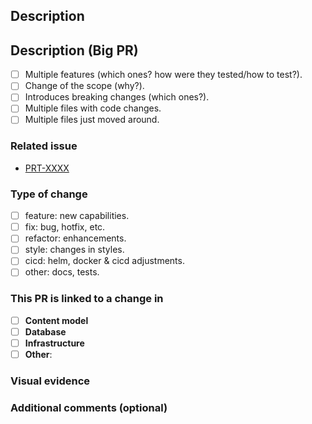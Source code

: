 <!--- Provide a general summary of your changes in the Title above -->

## Description
<!--- Describe your changes in detail. If it's a Big PR, remove this section -->

## Description (Big PR)
<!--- Mark what's included in this PR and describe it. If it isn't a Big PR, remove this section -->
* [ ] Multiple features (which ones? how were they tested/how to test?).
* [ ] Change of the scope (why?).
* [ ] Introduces breaking changes (which ones?).
* [ ] Multiple files with code changes.
* [ ] Multiple files just moved around.

<!--- Detail all the points marked above. Refer to our [Team Tech Agreements](https://csmdigital.atlassian.net/wiki/spaces/CSMP/pages/2490695681/New+Team+Agreements#Team-Technical-Agreements.1) -> Big PRs for more info. -->

### Related issue
<!--- Link to Jira ticket --->
* [PRT-XXXX](https://csmdigital.atlassian.net/browse/PRT-XXXX)

### Type of change
<!-- select all that apply -->
* [ ] feature: new capabilities.
* [ ] fix: bug, hotfix, etc.
* [ ] refactor: enhancements.
* [ ] style: changes in styles.
* [ ] cicd: helm, docker & cicd adjustments.
* [ ] other: docs, tests.

### This PR is linked to a change in
<!--- select all that apply, if any --->
- [ ] **Content model**
- [ ] **Database**
- [ ] **Infrastructure**
- [ ] **Other**:

### Visual evidence
<!--- some screenshots or log traces with the effects --->

### Additional comments (optional) 
<!--- any other information that would be useful --->
